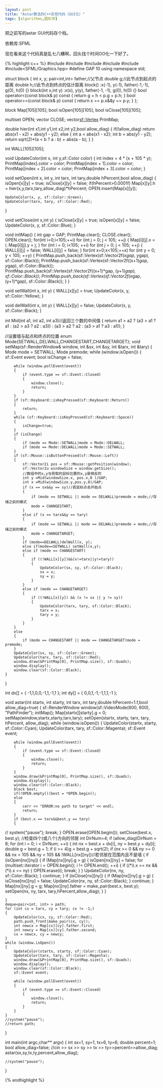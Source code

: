 ```yaml
---
layout: post
title: "Astar算法的C++实现代码（GUI化）"
tags: [algorithms,图形学]
---
```


把之前写的astar GUI代码存个档。

依赖库:SFML

现在看来这个代码真是乱七八糟啊，回头找个时间OO化一下好了。

{% highlight c++ %}
#include<iostream>
#include<vector>
#include<queue>
#include<deque>
#include<set>
#include<SFML/Graphics.hpp>
#define GAP 10
using namespace std;

struct block
{
	int x, y;
	pair<int,int> father;//父节点
	double g;//此节点到起点的距离
	double h;//此节点到终点的估计距离
	block() :x(-1), y(-1), father(-1,-1), g(0), h(0) {}
	block(int x,int y) :x(x), y(y), father(-1, -1), g(0), h(0) {}
	bool operator<(const block& p) const
	{
		return g + h < p.g + p.h;
	}
	bool operator==(const block& p) const
	{
		return x == p.x&&y == p.y;
	}
};

block Map[105][105];
bool isOpen[105][105];
bool isClose[105][105];

multiset<block> OPEN;
vector<block> CLOSE;
vector<sf::Vertex> PrintMap;

double hier(int x1,int y1,int x2,int y2,bool allow_diag)
{
	if(!allow_diag)
		return abs(x1 - x2) + abs(y1 - y2);
	else
	{
		int a = abs(x1 - x2);
		int b = abs(y1 - y2);
		return sqrt(2)*(a < b ? a : b) + abs(a - b);
	}
}

int WALL[105][105];

void UpdateColor(int x, int y,sf::Color color) {
	int index = 4 * (x + 105 * y);
	PrintMap[index].color = color;
	PrintMap[index + 1].color = color;
	PrintMap[index + 2].color = color;
	PrintMap[index + 3].color = color;
}

void setOpen(int x, int y, int tarx, int tary,double hPercent,bool allow_diag)
{
	isOpen[x][y] = true;
	isClose[x][y] = false;
	if(hPercent>0.0001f) 
		Map[x][y].h = hier(x,y,tarx,tary,allow_diag)*hPercent;
	OPEN.insert(Map[x][y]);
	
	UpdateColor(x, y, sf::Color::Green);
	UpdateColor(tarx, tary, sf::Color::Red);
}

void setClose(int x,int y)
{
	isClose[x][y] = true;
	isOpen[x][y] = false;
	UpdateColor(x, y, sf::Color::Blue);
}

void initMap()
{
	int gap = GAP;
	PrintMap.clear();
	CLOSE.clear();
	OPEN.clear();
	for(int i=0;i<105;++i)
		for (int j = 0; j < 105; ++j)
		{
			Map[i][j].x = i;
			Map[i][j].y = j;
		}
	for (int i = 0; i<105; ++i)
		for (int j = 0; j < 105; ++j)
		{
			WALL[i][j] = false;
			WALL[i][j] = false;
		}
	for(int x=0;x<105;++x)
		for (int y = 0; y < 105; ++y)
		{
			PrintMap.push_back(sf::Vertex(sf::Vector2f(x*gap, y*gap), sf::Color::Black));
			PrintMap.push_back(sf::Vertex(sf::Vector2f((x+1)*gap, y*gap), sf::Color::Black));
			PrintMap.push_back(sf::Vertex(sf::Vector2f((x+1)*gap, (y+1)*gap), sf::Color::Black));
			PrintMap.push_back(sf::Vertex(sf::Vector2f(x*gap, (y+1)*gap), sf::Color::Black));
		}
}

void setWall(int x, int y)
{
	WALL[x][y] = true;
	UpdateColor(x, y, sf::Color::Yellow);
}

void delWall(int x, int y)
{
	WALL[x][y] = false;
	UpdateColor(x, y, sf::Color::Black);
}

int Mid(int a1, int a2, int a3)//返回三个数的中间值
{
	return a1 > a2 ? (a3 > a1 ? a1 : (a2 > a3 ? a2 : a3)) : (a3 > a2 ? a2 : (a3 > a1 ? a3 : a1));
}

//设置墙与起点和终点的位置
enum Mode{SETWALL,DELWALL,CHANGESTART,CHANGETARGET};
void setMap(sf::RenderWindow& window, int &sx, int &sy, int &tarx, int &tary)
{
	Mode mode = SETWALL;
	Mode premode;
	while (window.isOpen())
	{
		sf::Event event;
		bool isChange = false;

		while (window.pollEvent(event))
		{
			if (event.type == sf::Event::Closed)
			{
				window.close();
				return;
			}
		}
		if (sf::Keyboard::isKeyPressed(sf::Keyboard::Return))
		{
			return;
		}
		while (sf::Keyboard::isKeyPressed(sf::Keyboard::Space))
		{
			isChange=true;
		}
		if (isChange)
		{
			if (mode == Mode::SETWALL)mode = Mode::DELWALL;
			if (mode == Mode::DELWALL)mode = Mode::SETWALL;
		}
		if (sf::Mouse::isButtonPressed(sf::Mouse::Left))
		{
			sf::Vector2i pos = sf::Mouse::getPosition(window);
			sf::Vector2u windowSize = window.getSize();
			//数组中的x,y与获取的鼠标位置的x,y是相反的
			int y =Mid(windowSize.x, pos.x,0 )/GAP;
			int x =Mid(windowSize.y,pos.y,0)/GAP;
			if (x == sx&&y == sy)//若鼠标点击开始点
			{
				if (mode == SETWALL || mode == DELWALL)premode = mode;//存储之前的模式
				mode = CHANGESTART;
			}
			else if (x == tarx&&y == tary)
			{
				if (mode == SETWALL || mode == DELWALL)premode = mode;//存储之前的模式
				mode = CHANGETARGET;
			}
			if (mode==DELWALL)delWall(x, y);
			else if(mode==SETWALL) setWall(x,y);
			else if (mode == CHANGESTART)
			{
				if ((!WALL[x][y])&&(x!=tarx||y!=tary))
				{
					UpdateColor(sx, sy, sf::Color::Black);
					sx = x;
					sy = y;
				}
			}
			else if (mode == CHANGETARGET)
			{
				if ((!WALL[x][y]) && (x != sx || y != sy))
				{
					UpdateColor(tarx, tary, sf::Color::Black);
					tarx = x;
					tary = y;
				}
			}
		}
		else
		{
			if (mode == CHANGESTART || mode == CHANGETARGET)mode = premode;
		}
		UpdateColor(sx, sy, sf::Color::Green);
		UpdateColor(tarx, tary, sf::Color::Red);
		window.draw(&PrintMap[0], PrintMap.size(), sf::Quads);
		window.display();
		window.clear(sf::Color::Black);
	}
}

int dx[] = { -1,1,0,0,-1,1,-1,1 };
int dy[] = { 0,0,1,-1,-1,1,1,-1 };

void astar(int startx, int starty, int tarx, int tary,double hPercent=1.f,bool allow_diag=true)
{
	sf::RenderWindow window(sf::VideoMode(800, 600), "PathFinder");
	initMap();
	Map[startx][starty].g = 0;
	setMap(window,startx,starty,tarx,tary);
	setOpen(startx, starty, tarx, tary, hPercent, allow_diag);
	while (window.isOpen())
	{
		UpdateColor(startx, starty, sf::Color::Cyan);
		UpdateColor(tarx, tary, sf::Color::Magenta);
		sf::Event event;

		while (window.pollEvent(event))
		{
			if (event.type == sf::Event::Closed)
			{
				window.close();
				return;
			}
		}
		window.draw(&PrintMap[0], PrintMap.size(), sf::Quads);
		window.display();
		window.clear(sf::Color::Black);
		block best;
		if(!OPEN.empty())best = *OPEN.begin();
		else
		{
			cerr << "ERROR:no path to target" << endl;
			return;
		}
		if (best.x == tarx&&best.y == tary)
		{
//			system("pause");
			break;
		}
		OPEN.erase(OPEN.begin());
		setClose(best.x, best.y);
		//检查四个(或八个)方向的邻居
		int DirNum=4;
		if (allow_diag)DirNum = 8;
		for (int i = 0; i < DirNum; ++i)
		{
			int nx = best.x + dx[i], ny = best.y + dy[i];
			double g = best.g + 1;
			if (i >= 4)g = best.g + sqrt(2);
			if (nx >= 0 && ny >= 0 && nx < 105 && ny < 105 && !WALL[nx][ny])//若邻居在范围内且不是墙
			{
				if (isOpen[nx][ny])
				{
					if (Map[nx][ny].g > g)
					{
						isOpen[nx][ny] = false;
						for (multiset<block>::iterator i = OPEN.begin(); i != OPEN.end(); ++i)
						{
							if ((*i).x == nx && (*i).x == ny)
							{
								OPEN.erase(i);
								break;
							}
						}
						UpdateColor(nx, ny, sf::Color::Black);
					}
					continue;
				}
				if (isClose[nx][ny])
				{
					if (Map[nx][ny].g > g)
					{
						isClose[nx][ny] = false;
						UpdateColor(nx, ny, sf::Color::Black);
					}
					continue;
				}
				Map[nx][ny].g = g;
				Map[nx][ny].father = make_pair(best.x, best.y);
				setOpen(nx, ny, tarx, tary,hPercent,allow_diag);
			}
		}

	}
	deque<pair<int, int> > path;
	for (int cx = tarx, cy = tary; cx != -1;)
	{
		UpdateColor(cx, cy, sf::Color::Red);
		path.push_front(make_pair(cx, cy));
		int newcx = Map[cx][cy].father.first;
		int newcy = Map[cx][cy].father.second;
		cx = newcx, cy = newcy;
	}
	while (window.isOpen())
	{
		UpdateColor(startx, starty, sf::Color::Cyan);
		UpdateColor(tarx, tary, sf::Color::Magenta);
		window.draw(&PrintMap[0], PrintMap.size(), sf::Quads);
		window.display();
		window.clear(sf::Color::Black);
		sf::Event event;

		while (window.pollEvent(event))
		{
			if (event.type == sf::Event::Closed)
			{
				window.close();
				return;
			}
		}
	}
	//system("pause");
	//return path;
}

int main(int argc,char** argv)
{
	int sx=1, sy=1, tx=6, ty=6;
	double percent=1;
	bool allow_diag=false;
	//cin >> sx >> sy >> tx >> ty>>percent>>allow_diag;
	astar(sx,sy,tx,ty,percent,allow_diag);

	//system("pause");

}

{% endhighlight %}